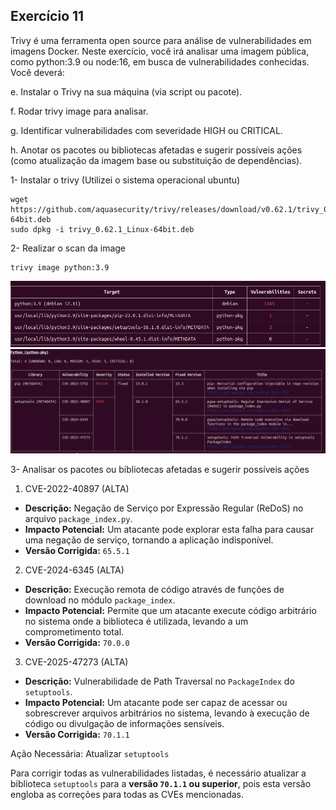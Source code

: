 ## Exercício 11

Trivy é uma ferramenta open source para análise de vulnerabilidades em imagens Docker. Neste exercício, você irá analisar uma imagem pública, como python:3.9 ou node:16, em busca de vulnerabilidades conhecidas. Você deverá:

e. Instalar o Trivy na sua máquina (via script ou pacote).

f. Rodar trivy image <nome-da-imagem> para analisar.

g. Identificar vulnerabilidades com severidade HIGH ou CRITICAL.

h. Anotar os pacotes ou bibliotecas afetadas e sugerir possíveis ações (como atualização da imagem base ou substituição de dependências).

1- Instalar o trivy (Utilizei o sistema operacional ubuntu)

```
wget https://github.com/aquasecurity/trivy/releases/download/v0.62.1/trivy_0.62.1_Linux-64bit.deb
sudo dpkg -i trivy_0.62.1_Linux-64bit.deb
```

2- Realizar o scan da image

```
trivy image python:3.9
```

![Image scan1](image1.png)
![Image scan2](image2.png)

3- Analisar os pacotes ou bibliotecas afetadas e sugerir possíveis ações

 1. CVE-2022-40897 (ALTA)
* **Descrição:** Negação de Serviço por Expressão Regular (ReDoS) no arquivo `package_index.py`.
* **Impacto Potencial:** Um atacante pode explorar esta falha para causar uma negação de serviço, tornando a aplicação indisponível.
* **Versão Corrigida:** `65.5.1`

 2. CVE-2024-6345 (ALTA)
* **Descrição:** Execução remota de código através de funções de download no módulo `package_index`.
* **Impacto Potencial:** Permite que um atacante execute código arbitrário no sistema onde a biblioteca é utilizada, levando a um comprometimento total.
* **Versão Corrigida:** `70.0.0`

 3. CVE-2025-47273 (ALTA)
* **Descrição:** Vulnerabilidade de Path Traversal no `PackageIndex` do `setuptools`.
* **Impacto Potencial:** Um atacante pode ser capaz de acessar ou sobrescrever arquivos arbitrários no sistema, levando à execução de código ou divulgação de informações sensíveis.
* **Versão Corrigida:** `70.1.1`

 Ação Necessária: Atualizar `setuptools`

Para corrigir todas as vulnerabilidades listadas, é necessário atualizar a biblioteca `setuptools` para a **versão `70.1.1` ou superior**, pois esta versão engloba as correções para todas as CVEs mencionadas.
